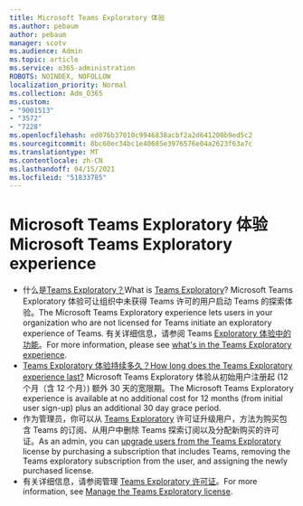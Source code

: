 ```yaml
---
title: Microsoft Teams Exploratory 体验
ms.author: pebaum
author: pebaum
manager: scotv
ms.audience: Admin
ms.topic: article
ms.service: o365-administration
ROBOTS: NOINDEX, NOFOLLOW
localization_priority: Normal
ms.collection: Adm_O365
ms.custom:
- "9001513"
- "3572"
- "7228"
ms.openlocfilehash: ed076b37010c9946838acbf2a2d641200b9ed5c2
ms.sourcegitcommit: 8bc60ec34bc1e40685e3976576e04a2623f63a7c
ms.translationtype: MT
ms.contentlocale: zh-CN
ms.lasthandoff: 04/15/2021
ms.locfileid: "51833785"
---
```

# <a name="microsoft-teams-exploratory-experience"></a><span data-ttu-id="332ab-102">Microsoft Teams Exploratory 体验</span><span class="sxs-lookup"><span data-stu-id="332ab-102">Microsoft Teams Exploratory experience</span></span>

- <span data-ttu-id="332ab-103">什么是[Teams Exploratory？](https://docs.microsoft.com/microsoftteams/teams-exploratory)</span><span class="sxs-lookup"><span data-stu-id="332ab-103">What is [Teams Exploratory](https://docs.microsoft.com/microsoftteams/teams-exploratory)?</span></span> <span data-ttu-id="332ab-104">Microsoft Teams Exploratory 体验可让组织中未获得 Teams 许可的用户启动 Teams 的探索体验。</span><span class="sxs-lookup"><span data-stu-id="332ab-104">The Microsoft Teams Exploratory experience lets users in your organization who are not licensed for Teams initiate an exploratory experience of Teams.</span></span> <span data-ttu-id="332ab-105">有关详细信息，请参阅 Teams [Exploratory 体验中的功能](https://docs.microsoft.com/microsoftteams/teams-exploratory#whats-in-the-teams-exploratory-experience)。</span><span class="sxs-lookup"><span data-stu-id="332ab-105">For more information, please see [what's in the Teams Exploratory experience](https://docs.microsoft.com/microsoftteams/teams-exploratory#whats-in-the-teams-exploratory-experience).</span></span>
- [<span data-ttu-id="332ab-106">Teams Exploratory 体验持续多久？</span><span class="sxs-lookup"><span data-stu-id="332ab-106">How long does the Teams Exploratory experience last?</span></span>](https://docs.microsoft.com/microsoftteams/teams-exploratory#how-long-does-the-teams-exploratory-experience-last) <span data-ttu-id="332ab-107">Microsoft Teams Exploratory 体验从初始用户注册起 (12 个月（含 12 个月）) 额外 30 天的宽限期。</span><span class="sxs-lookup"><span data-stu-id="332ab-107">The Microsoft Teams Exploratory experience is available at no additional cost for 12 months (from initial user sign-up) plus an additional 30 day grace period.</span></span>
- <span data-ttu-id="332ab-108">作为管理员，你可以从 [Teams Exploratory](https://docs.microsoft.com/microsoftteams/teams-exploratory#upgrade-users-from-the-teams-exploratory-license) 许可证升级用户，方法为购买包含 Teams 的订阅、从用户中删除 Teams 探索订阅以及分配新购买的许可证。</span><span class="sxs-lookup"><span data-stu-id="332ab-108">As an admin, you can [upgrade users from the Teams Exploratory](https://docs.microsoft.com/microsoftteams/teams-exploratory#upgrade-users-from-the-teams-exploratory-license) license by purchasing a subscription that includes Teams, removing the Teams exploratory subscription from the user, and assigning the newly purchased license.</span></span>
- <span data-ttu-id="332ab-109">有关详细信息，请参阅管理 [Teams Exploratory 许可证](https://docs.microsoft.com/microsoftteams/teams-exploratory)。</span><span class="sxs-lookup"><span data-stu-id="332ab-109">For more information, see [Manage the Teams Exploratory license](https://docs.microsoft.com/microsoftteams/teams-exploratory).</span></span>

